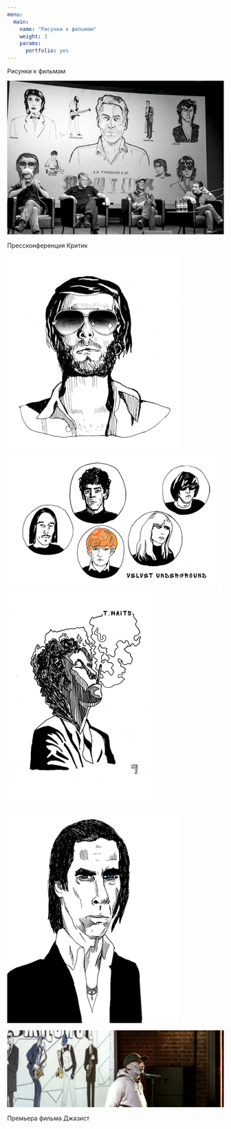```yaml
---
menu:
  main:
    name: "Рисунки к фильмам"
    weight: 3
    params:
      portfolio: yes
---
```

Рисунки к фильмам

![](Kino2.png)

Прессконференция Критик





![BG](03BG.png)
![VU](VU+.png) 
![TW](TomWaits+.png)  

![NC](NC.png) 


![Премьера фильма Джазист](Jazzman.png)

Премьера фильма Джазист

